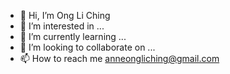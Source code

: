 - 👋 Hi, I’m Ong Li Ching
- 👀 I’m interested in ...
- 🌱 I’m currently learning ...
- 💞️ I’m looking to collaborate on ...
- 📫 How to reach me anneongliching@gmail.com

<!---
li9406/li9406 is a ✨ special ✨ repository because its `README.md` (this file) appears on your GitHub profile.
You can click the Preview link to take a look at your changes.
--->
